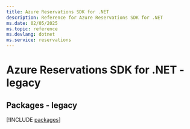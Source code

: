 ```yaml
---
title: Azure Reservations SDK for .NET
description: Reference for Azure Reservations SDK for .NET
ms.date: 02/05/2025
ms.topic: reference
ms.devlang: dotnet
ms.service: reservations
---
```

# Azure Reservations SDK for .NET - legacy
## Packages - legacy
[!INCLUDE [packages](reservations-index.md)]